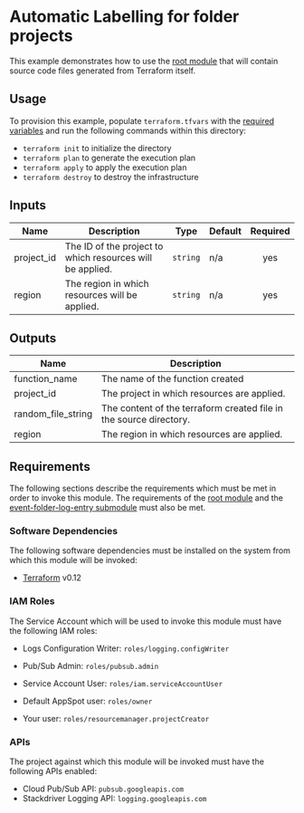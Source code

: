 # Automatic Labelling for folder projects

This example demonstrates how to use the
[root module][root-module] that will contain source
code files generated from Terraform itself.

## Usage

To provision this example, populate `terraform.tfvars` with the [required variables](#inputs) and run the following commands within
this directory:

- `terraform init` to initialize the directory
- `terraform plan` to generate the execution plan
- `terraform apply` to apply the execution plan
- `terraform destroy` to destroy the infrastructure

<!-- BEGINNING OF PRE-COMMIT-TERRAFORM DOCS HOOK -->
## Inputs

| Name | Description | Type | Default | Required |
|------|-------------|------|---------|:--------:|
| project\_id | The ID of the project to which resources will be applied. | `string` | n/a | yes |
| region | The region in which resources will be applied. | `string` | n/a | yes |

## Outputs

| Name | Description |
|------|-------------|
| function\_name | The name of the function created |
| project\_id | The project in which resources are applied. |
| random\_file\_string | The content of the terraform created file in the source directory. |
| region | The region in which resources are applied. |

<!-- END OF PRE-COMMIT-TERRAFORM DOCS HOOK -->

## Requirements

The following sections describe the requirements which must be met in
order to invoke this module. The requirements of the
[root module][root-module-requirements] and the
[event-folder-log-entry submodule][event-folder-log-entry-submodule-requirements]
must also be met.

### Software Dependencies

The following software dependencies must be installed on the system
from which this module will be invoked:

- [Terraform][terraform-site] v0.12

### IAM Roles

The Service Account which will be used to invoke this module must have
the following IAM roles:

- Logs Configuration Writer: `roles/logging.configWriter`
- Pub/Sub Admin: `roles/pubsub.admin`
- Service Account User: `roles/iam.serviceAccountUser`

- Default AppSpot user: `roles/owner`
- Your user: `roles/resourcemanager.projectCreator`

### APIs

The project against which this module will be invoked must have the
following APIs enabled:

- Cloud Pub/Sub API: `pubsub.googleapis.com`
- Stackdriver Logging API: `logging.googleapis.com`

[event-folder-log-entry-submodule-requirements]: ../../modules/event-folder-log-entry/README.md#requirements
[event-folder-log-entry-submodule]: ../../modules/event-folder-log-entry
[root-module-requirements]: ../../README.md#requirements
[root-module]: ../..
[terraform-site]: https://terraform.io/
